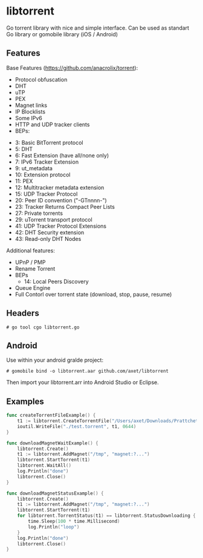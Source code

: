 # libtorrent

Go torrent library with nice and simple interface. Can be used as standart Go library or gomobile library (iOS / Android)

## Features

Base Features (https://github.com/anacrolix/torrent):

 * Protocol obfuscation
 * DHT
 * uTP
 * PEX
 * Magnet links
 * IP Blocklists
 * Some IPv6
 * HTTP and UDP tracker clients
 * BEPs:
  -  3: Basic BitTorrent protocol
  -  5: DHT
  -  6: Fast Extension (have all/none only)
  -  7: IPv6 Tracker Extension
  -  9: ut_metadata
  - 10: Extension protocol
  - 11: PEX
  - 12: Multitracker metadata extension
  - 15: UDP Tracker Protocol
  - 20: Peer ID convention ("-GTnnnn-")
  - 23: Tracker Returns Compact Peer Lists
  - 27: Private torrents
  - 29: uTorrent transport protocol
  - 41: UDP Tracker Protocol Extensions
  - 42: DHT Security extension
  - 43: Read-only DHT Nodes

Additional features:
  * UPnP / PMP
  * Rename Torrent
  * BEPs
    - 14: Local Peers Discovery
  * Queue Engine
  * Full Contorl over torrent state (download, stop, pause, resume)

## Headers

`# go tool cgo libtorrent.go`

## Android

Use within your android gralde project:

```
# gomobile bind -o libtorrent.aar github.com/axet/libtorrent
```

Then import your libtorrent.arr into Android Studio or Eclipse.

## Examples

```go
func createTorrentFileExample() {
	t1 := libtorrent.CreateTorrentFile("/Users/axet/Downloads/Prattchet")
	ioutil.WriteFile("./test.torrent", t1, 0644)
}

func downloadMagnetWaitExample() {
	libtorrent.Create()
	t1 := libtorrent.AddMagnet("/tmp", "magnet:?...")
	libtorrent.StartTorrent(t1)
	libtorrent.WaitAll()
	log.Println("done")
	libtorrent.Close()
}

func downloadMagnetStatusExample() {
	libtorrent.Create()
	t1 := libtorrent.AddMagnet("/tmp", "magnet:?...")
	libtorrent.StartTorrent(t1)
	for libtorrent.TorrentStatus(t1) == libtorrent.StatusDownloading {
		time.Sleep(100 * time.Millisecond)
		log.Println("loop")
	}
	log.Println("done")
	libtorrent.Close()
}
```
